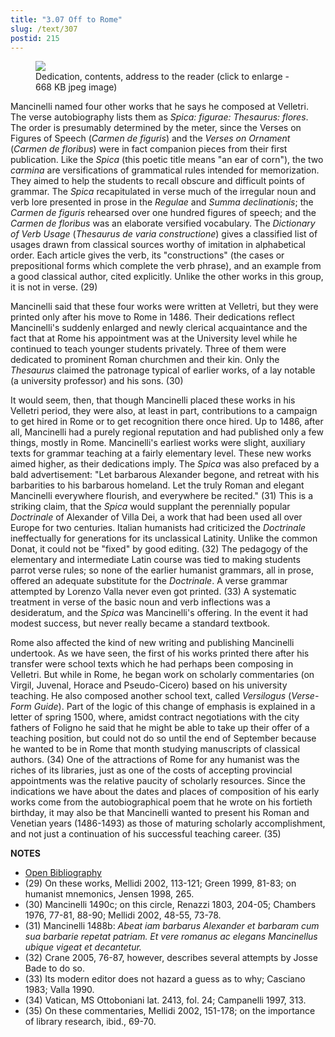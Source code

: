 ```yaml
---
title: "3.07 Off to Rome"
slug: /text/307
postid: 215
---
```



<figure class="mkdn-figure">
    <div onClick="createLightbox('/images_full/3.00_Chapter_Three/Inc.5455,-Carmen-de-floribus-ad-Veliternos,-pg.1v-2r.jpg','Dedication, contents, address to the reader (click to enlarge - 668 KB jpeg image)')" class="mkdn-image-link" id="lbimage">
    <img class="mkdn-image" src="/images_full/3.00_Chapter_Three/Inc.5455,-Carmen-de-floribus-ad-Veliternos,-pg.1v-2r.jpg" />
    <figcaption class="mkdn-figcaption">Dedication, contents, address to the reader (click to enlarge - 668 KB jpeg image)</figcaption>
    </div>
</figure>

Mancinelli named four other works that he says he composed at Velletri. The verse autobiography lists them as *Spica: figurae: Thesaurus: flores*. The order is presumably determined by the meter, since the Verses on Figures of Speech (*Carmen de figuris*) and the *Verses on Ornament* (*Carmen de floribus*) were in fact companion pieces from their first publication. Like the *Spica* (this poetic title means "an ear of corn"), the two *carmina* are versifications of grammatical rules intended for memorization. They aimed to help the students to recall obscure and difficult points of grammar. The *Spica* recapitulated in verse much of the irregular noun and verb lore presented in prose in the *Regulae* and *Summa declinationis*; the *Carmen de figuris* rehearsed over one hundred figures of speech; and the *Carmen de floribus* was an elaborate versified vocabulary. The *Dictionary of Verb Usage* (*Thesaurus de varia constructione*) gives a classified list of usages drawn from classical sources worthy of imitation in alphabetical order. Each article gives the verb, its "constructions" (the cases or prepositional forms which complete the verb phrase), and an example from a good classical author, cited explicitly. Unlike the other works in this group, it is not in verse. (29)

Mancinelli said that these four works were written at Velletri, but they were printed only after his move to Rome in 1486. Their dedications reflect Mancinelli's suddenly enlarged and newly clerical acquaintance and the fact that at Rome his appointment was at the University level while he continued to teach younger students privately. Three of them were dedicated to prominent Roman churchmen and their kin. Only the *Thesaurus* claimed the patronage typical of earlier works, of a lay notable (a university professor) and his sons. (30)

It would seem, then, that though Mancinelli placed these works in his Velletri period, they were also, at least in part, contributions to a campaign to get hired in Rome or to get recognition there once hired. Up to 1486, after all, Mancinelli had a purely regional reputation and had published only a few things, mostly in Rome. Mancinelli's earliest works were slight, auxiliary texts for grammar teaching at a fairly elementary level. These new works aimed higher, as their dedications imply. The *Spica* was also prefaced by a bald advertisement: "Let barbarous Alexander begone, and retreat with his barbarities to his barbarous homeland. Let the truly Roman and elegant Mancinelli everywhere flourish, and everywhere be recited." (31) This is a striking claim, that the *Spica* would supplant the perennially popular *Doctrinale* of Alexander of Villa Dei, a work that had been used all over Europe for two centuries. Italian humanists had criticized the *Doctrinale* ineffectually for generations for its unclassical Latinity. Unlike the common Donat, it could not be "fixed" by good editing. (32) The pedagogy of the elementary and intermediate Latin course was tied to making students parrot verse rules; so none of the earlier humanist grammars, all in prose, offered an adequate substitute for the *Doctrinale*. A verse grammar attempted by Lorenzo Valla never even got printed. (33) A systematic treatment in verse of the basic noun and verb inflections was a desideratum, and the *Spica* was Mancinelli's offering. In the event it had modest success, but never really became a standard textbook.

Rome also affected the kind of new writing and publishing Mancinelli undertook. As we have seen, the first of his works printed there after his transfer were school texts which he had perhaps been composing in Velletri. But while in Rome, he began work on scholarly commentaries (on Virgil, Juvenal, Horace and Pseudo-Cicero) based on his university teaching. He also composed another school text, called *Versilogus* (*Verse-Form Guide*). Part of the logic of this change of emphasis is explained in a letter of spring 1500, where, amidst contract negotiations with the city fathers of Foligno he said that he might be able to take up their offer of a teaching position, but could not do so until the end of September because he wanted to be in Rome that month studying manuscripts of classical authors. (34) One of the attractions of Rome for any humanist was the riches of its libraries, just as one of the costs of accepting provincial appointments was the relative paucity of scholarly resources. Since the indications we have about the dates and places of composition of his early works come from the autobiographical poem that he wrote on his fortieth birthday, it may also be that Mancinelli wanted to present his Roman and Venetian years (1486-1493) as those of maturing scholarly accomplishment, and not just a continuation of his successful teaching career. (35)

**NOTES**
* [Open Bibliography](/bibliography.pdf)
* (29) On these works, Mellidi 2002, 113-121; Green 1999, 81-83; on humanist mnemonics, Jensen 1998, 265.
* (30) Mancinelli 1490c; on this circle, Renazzi 1803, 204-05; Chambers 1976, 77-81, 88-90; Mellidi 2002, 48-55, 73-78.
* (31) Mancinelli 1488b: *Abeat iam barbarus Alexander et barbaram cum sua barbarie repetat patriam. Et vere romanus ac elegans Mancinellus ubique vigeat et decantetur.*
* (32) Crane 2005, 76-87, however, describes several attempts by Josse Bade to do so.
* (33) Its modern editor does not hazard a guess as to why; Casciano 1983; Valla 1990.
* (34) Vatican, MS Ottoboniani lat. 2413, fol. 24; Campanelli 1997, 313.
* (35) On these commentaries, Mellidi 2002, 151-178; on the importance of library research, ibid., 69-70.
